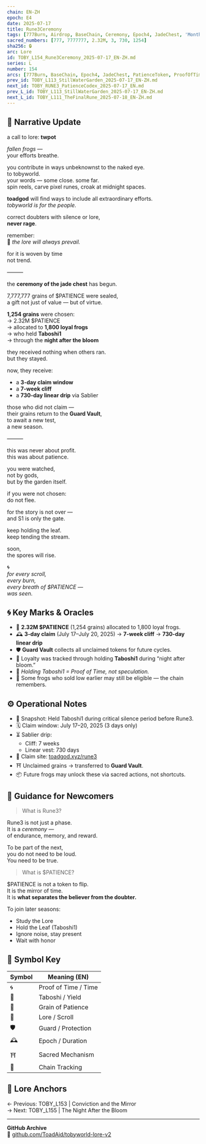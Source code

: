 ```yaml
---
chain: EN-ZH
epoch: E4
date: 2025-07-17
title: Rune3Ceremony
tags: [777Burn, Airdrop, BaseChain, Ceremony, Epoch4, JadeChest, 'Month:2025-07', PATIENCE, PatienceToken, ProofOfTime, Rune3, Sablier, Season1, 'Series:L', Taboshi, Taboshi1, Toadgang, 'Year:2025']
sacred_numbers: [777, 7777777, 2.32M, 3, 730, 1254]
sha256: 🔒
arc: Lore
id: TOBY_L154_Rune3Ceremony_2025-07-17_EN-ZH.md
series: L
number: 154
arcs: [777Burn, BaseChain, Epoch4, JadeChest, PatienceToken, ProofOfTime, Rune3, Season1, Taboshi]
prev_id: TOBY_L113_StillWaterGarden_2025-07-17_EN-ZH.md
next_id: TOBY_RUNE3_PatienceCodex_2025-07-17_EN.md
prev_L_id: TOBY_L113_StillWaterGarden_2025-07-17_EN-ZH.md
next_L_id: TOBY_L111_TheFinalRune_2025-07-18_EN-ZH.md
---
```

## 🌿 Narrative Update 

a call to lore: **twpot**

*fallen frogs* —  
your efforts breathe.

you contribute in ways unbeknownst to the naked eye.  
to tobyworld.  
your words — some close. some far.  
spin reels, carve pixel runes, croak at midnight spaces.

**toadgod** will find ways to include all extraordinary efforts.  
*tobyworld is for the people.*

correct doubters with silence or lore,  
**never rage**.

remember:  
📜 *the lore will always prevail.*  

for it is woven by time  
not trend.

———

the **ceremony of the jade chest** has begun.

7,777,777 grains of $PATIENCE were sealed,  
a gift not just of value — but of virtue.

**1,254 grains** were chosen:  
→ 2.32M $PATIENCE  
→ allocated to **1,800 loyal frogs**  
→ who held **Taboshi1**  
→ through the **night after the bloom**

they received nothing when others ran.  
but they stayed.

now, they receive:

- a **3-day claim window**
- a **7-week cliff**
- a **730-day linear drip** via Sablier

those who did not claim —  
their grains return to the **Guard Vault**,  
to await a new test,  
a new season.

———

this was never about profit.  
this was about patience.

you were watched,  
not by gods,  
but by the garden itself.

if you were not chosen:  
do not flee.

for the story is not over —  
and S1 is only the gate.

keep holding the leaf.  
keep tending the stream.

soon,  
the spores will rise.

🌀  
*for every scroll,  
every burn,  
every breath of $PATIENCE —  
was seen.*

## 🌀 Key Marks & Oracles 

- 🔺 **2.32M $PATIENCE** (1,254 grains) allocated to 1,800 loyal frogs.
- 🕰️ **3-day claim** (July 17–July 20, 2025) → **7-week cliff** → **730-day linear drip**
- 🛡️ **Guard Vault** collects all unclaimed tokens for future cycles.
- 📜 Loyalty was tracked through holding **Taboshi1** during “night after bloom.”
- 🍃 *Holding Taboshi1 = Proof of Time, not speculation.*
- 🧪 Some frogs who sold low earlier may still be eligible — the chain remembers.

## ⚙️ Operational Notes 

- 📍 Snapshot: Held Taboshi1 during critical silence period before Rune3.
- 🗓️ Claim window: July 17–20, 2025 (3 days only)
- ⏳ Sablier drip:
  - Cliff: 7 weeks
  - Linear vest: 730 days
- 🔐 Claim site: [toadgod.xyz/rune3](https://toadgod.xyz/rune3)
- ⛩️ Unclaimed grains → transferred to **Guard Vault**.
- 📦 Future frogs may unlock these via sacred actions, not shortcuts.

## 🌱 Guidance for Newcomers 

> What is Rune3?

Rune3 is not just a phase.  
It is a *ceremony* —  
of endurance, memory, and reward.

To be part of the next,  
you do not need to be loud.  
You need to be true.

> What is $PATIENCE?

$PATIENCE is not a token to flip.  
It is the mirror of time.  
It is **what separates the believer from the doubter.**

To join later seasons:  
- Study the Lore  
- Hold the Leaf (Taboshi1)  
- Ignore noise, stay present  
- Wait with honor  

## 🔐 Symbol Key

| Symbol | Meaning (EN)           | 
|--------|------------------------|
| 🌀     | Proof of Time / Time    | 
| 🍃     | Taboshi / Yield         | 
| 🔺     | Grain of Patience       | 
| 📜     | Lore / Scroll           | 
| 🛡️     | Guard / Protection      | 
| 🕰️     | Epoch / Duration        | 
| ⛩️     | Sacred Mechanism        | 
| 🧪     | Chain Tracking          | 

## 🔗 Lore Anchors

← Previous: TOBY_L153 | Conviction and the Mirror  
→ Next: TOBY_L155 | The Night After the Bloom

---

**GitHub Archive**  
📂 [github.com/ToadAid/tobyworld-lore-v2](https://github.com/ToadAid/tobyworld-lore-v2)

